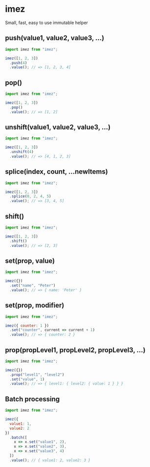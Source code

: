 # imez

Small, fast, easy to use immutable helper

## push(value1, value2, value3, ...)

```js
import imez from "imez";

imez([1, 2, 3])
  .push(4)
  .value(); // => [1, 2, 3, 4]
```

## pop()

```js
import imez from "imez";

imez([1, 2, 3])
  .pop()
  .value(); // => [1, 2]
```

## unshift(value1, value2, value3, ...)

```js
import imez from "imez";

imez([1, 2, 3])
  .unshift(4)
  .value(); // => [4, 1, 2, 3]
```

## splice(index, count, ...newItems)

```js
import imez from "imez";

imez([1, 2, 3])
  .splice(0, 2, 4, 5)
  .value(); // => [3, 4, 5]
```

## shift()

```js
import imez from "imez";

imez([1, 2, 3])
  .shift()
  .value(); // => [2, 3]
```

## set(prop, value)

```js
import imez from "imez";

imez({})
  .set("name", "Peter")
  .value(); // => { name: 'Peter' }
```

## set(prop, modifier)

```js
import imez from "imez";

imez({ counter: 1 })
  .set("counter", current => current + 1)
  .value(); // => { counter: 2 }
```

## prop(propLevel1, propLevel2, propLevel3, ...)

```js
import imez from "imez";

imez({})
  .prop("level1", "level2")
  .set("value", 1)
  .value(); // => { level1: { level2: { value: 1 } } }
```

## Batch processing

```js
import imez from "imez";

imez({
  value1: 1,
  value2: 2
})
  .batch([
    x => x.set("value1", 2),
    x => x.set("value2", 3),
    x => x.set("value3", 4)
  ])
  .value(); // { value1: 2, value2: 3 }
```
